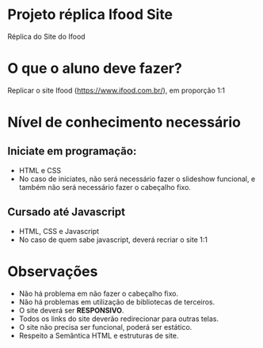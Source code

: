 # Projeto réplica Ifood Site
Réplica do Site do Ifood

# O que o aluno deve fazer?
Replicar o site Ifood (https://www.ifood.com.br/), em proporção 1:1

# Nível de conhecimento necessário

## Iniciate em programação:
  - HTML e CSS
  - No caso de iniciates, não será necessário fazer o slideshow funcional, e também não será necessário fazer o cabeçalho fixo.
  
## Cursado até Javascript
  - HTML, CSS e Javascript
  - No caso de quem sabe javascript, deverá recriar o site 1:1
  
  
 # Observações
 - Não há problema em não fazer o cabeçalho fixo.
 - Não há problemas em utilização de bibliotecas de terceiros.
 - O site deverá ser **RESPONSIVO**.
 - Todos os links do site deverão redirecionar para outras telas.
 - O site não precisa ser funcional, poderá ser estático.
 - Respeito a Semântica HTML e estruturas de site.
  

  

